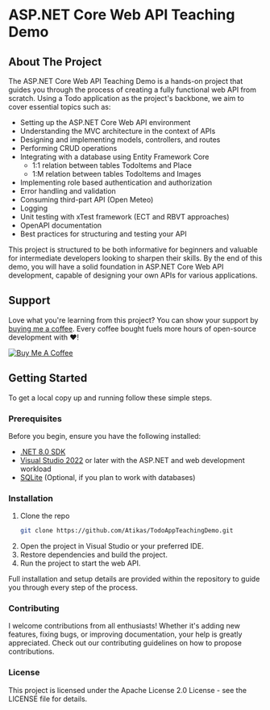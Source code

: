 # ASP.NET Core Web API Teaching Demo

## About The Project

The ASP.NET Core Web API Teaching Demo is a hands-on project that guides you through the process of creating a fully functional web API from scratch. 
Using a Todo application as the project's backbone, we aim to cover essential topics such as:

- Setting up the ASP.NET Core Web API environment
- Understanding the MVC architecture in the context of APIs
- Designing and implementing models, controllers, and routes
- Performing CRUD operations
- Integrating with a database using Entity Framework Core
  - 1:1 relation between tables TodoItems and Place
  - 1:M relation between tables TodoItems and Images
- Implementing role based authentication and authorization
- Error handling and validation
- Consuming third-part API (Open Meteo)
- Logging
- Unit testing with xTest framework (ECT and RBVT approaches)
- OpenAPI documentation
- Best practices for structuring and testing your API

This project is structured to be both informative for beginners and valuable for intermediate developers looking to sharpen their skills. 
By the end of this demo, you will have a solid foundation in ASP.NET Core Web API development, capable of designing your own APIs for various applications.

## Support

Love what you're learning from this project? You can show your support by [buying me a coffee](https://www.buymeacoffee.com/atikas). Every coffee bought fuels more hours of open-source development with ❤️!

[![Buy Me A Coffee](https://www.buymeacoffee.com/assets/img/custom_images/orange_img.png)](https://www.buymeacoffee.com/atikas)


## Getting Started

To get a local copy up and running follow these simple steps.

### Prerequisites

Before you begin, ensure you have the following installed:
- [.NET 8.0 SDK](https://dotnet.microsoft.com/download)
- [Visual Studio 2022](https://visualstudio.microsoft.com/vs/) or later with the ASP.NET and web development workload
- [SQLite](https://www.sqlite.org/index.html) (Optional, if you plan to work with databases)

### Installation

1. Clone the repo
   ```sh
   git clone https://github.com/Atikas/TodoAppTeachingDemo.git
2. Open the project in Visual Studio or your preferred IDE.
3. Restore dependencies and build the project.
4. Run the project to start the web API.

Full installation and setup details are provided within the repository to guide you through every step of the process.


### Contributing

I welcome contributions from all enthusiasts! Whether it's adding new features, fixing bugs, or improving documentation, your help is greatly appreciated. 
Check out our contributing guidelines on how to propose contributions.

### License

This project is licensed under the Apache License 2.0 License - see the LICENSE file for details.





